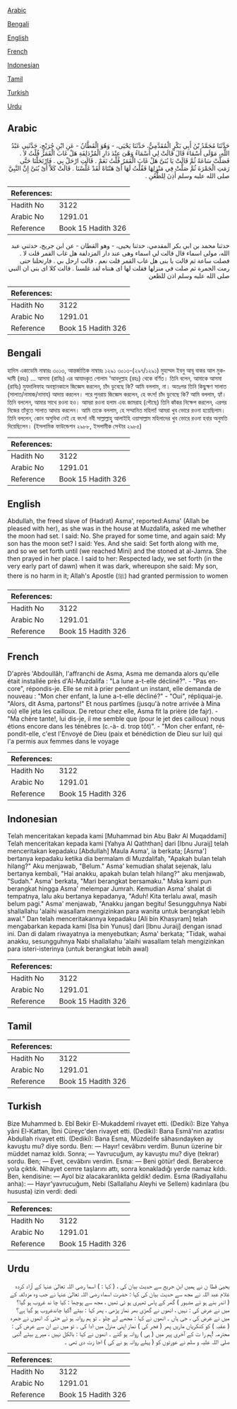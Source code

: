 [Arabic](#arabic)

[Bengali](#bengali)

[English](#english)

[French](#french)

[Indonesian](#indonesian)

[Tamil](#tamil)

[Turkish](#turkish)

[Urdu](#urdu)

## Arabic


<div dir="rtl" lang="ar" style={{fontSize:'larger',backgroundColor:'#f8f9fa',padding:20}}>
حَدَّثَنَا مُحَمَّدُ بْنُ أَبِي بَكْرٍ الْمُقَدَّمِيُّ، حَدَّثَنَا يَحْيَى، - وَهُوَ الْقَطَّانُ - عَنِ ابْنِ جُرَيْجٍ، حَدَّثَنِي عَبْدُ اللَّهِ، مَوْلَى أَسْمَاءَ قَالَ قَالَتْ لِي أَسْمَاءُ وَهْىَ عِنْدَ دَارِ الْمُزْدَلِفَةِ هَلْ غَابَ الْقَمَرُ قُلْتُ لاَ ‏.‏ فَصَلَّتْ سَاعَةً ثُمَّ قَالَتْ يَا بُنَىَّ هَلْ غَابَ الْقَمَرُ قُلْتُ نَعَمْ ‏.‏ قَالَتِ ارْحَلْ بِي ‏.‏ فَارْتَحَلْنَا حَتَّى رَمَتِ الْجَمْرَةَ ثُمَّ صَلَّتْ فِي مَنْزِلِهَا فَقُلْتُ لَهَا أَىْ هَنْتَاهْ لَقَدْ غَلَّسْنَا ‏.‏ قَالَتْ كَلاَّ أَىْ بُنَىَّ إِنَّ النَّبِيَّ صلى الله عليه وسلم أَذِنَ لِلظُّعُنِ ‏.‏
</div>
<div style={{backgroundColor:'#f8f9fa',padding:20, marginBottom: 10}}><table> <thead> <tr> <th>References:</th> <th></th> </tr> </thead> <tbody><tr><td>Hadith No</td><td>3122</td></tr><tr><td>Arabic No</td><td>1291.01</td></tr><tr><td>Reference</td><td>Book 15 Hadith 326</td></tr></tbody></table></div>


<div dir="rtl" lang="ar" style={{fontSize:'larger',backgroundColor:'#f8f9fa',padding:20}}>
حدثنا محمد بن ابي بكر المقدمي، حدثنا يحيى، - وهو القطان - عن ابن جريج، حدثني عبد الله، مولى اسماء قال قالت لي اسماء وهى عند دار المزدلفة هل غاب القمر قلت لا . فصلت ساعة ثم قالت يا بنى هل غاب القمر قلت نعم . قالت ارحل بي . فارتحلنا حتى رمت الجمرة ثم صلت في منزلها فقلت لها اى هنتاه لقد غلسنا . قالت كلا اى بنى ان النبي صلى الله عليه وسلم اذن للظعن
</div>
<div style={{backgroundColor:'#f8f9fa',padding:20, marginBottom: 10}}><table> <thead> <tr> <th>References:</th> <th></th> </tr> </thead> <tbody><tr><td>Hadith No</td><td>3122</td></tr><tr><td>Arabic No</td><td>1291.01</td></tr><tr><td>Reference</td><td>Book 15 Hadith 326</td></tr></tbody></table></div>

## Bengali


<div dir="ltr" lang="bn" style={{fontSize:'larger',backgroundColor:'#f8f9fa',padding:20}}>
হাদিস একাডেমি নাম্বারঃ ৩০১৩, আন্তর্জাতিক নাম্বারঃ ১২৯১ ৩০১৩-(২৯৭/১২৯১) মুহাম্মদ ইবনু আবূ বাকর আল মুকদ্দামী (রহঃ) ... আসমা (রাযিঃ) এর আযাদকৃত গোলাম ‘আবদুল্লাহ (রহঃ) থেকে বর্ণিত। তিনি বলেন, আমাকে আসমা (রাযিঃ) মুযদালিফাহ অবস্থানকালে জিজ্ঞেস করলেন, চাঁদ ডুবেছে কি? আমি বললাম, না। অতঃপর তিনি কিছুক্ষণ সালাত (সালাত/নামাজ/নামায) আদায় করলেন। পরে পুনরায় জিজ্ঞেস করলেন, হে বৎস! চাঁদ ডুবেছে কি? আমি বললাম, হ্যাঁ। তিনি বললেন, আমার সাথে রওনা হও। আমরা রওনা হলাম এবং জামরাহ (পৌছে) তিনি কাঁকর নিক্ষেপ করলেন, এরপর নিজের তাঁবুতে সালাত আদায় করলেন। আমি তাকে বললাম, হে সম্মানিত মহিলা! আমরা খুব ভোরে রওনা হয়েছিলাম। তিনি বললেন, কোন অসুবিধা নেই হে বৎস! নবী সাল্লাল্লাহু আলাইহি ওয়াসাল্লাম মহিলাদের খুব ভোরে রওনা হবার অনুমতি দিয়েছিলেন। (ইসলামিক ফাউন্ডেশন ২৯৮৮, ইসলামীক সেন্টার ২৯৮৫)
</div>
<div style={{backgroundColor:'#f8f9fa',padding:20, marginBottom: 10}}><table> <thead> <tr> <th>References:</th> <th></th> </tr> </thead> <tbody><tr><td>Hadith No</td><td>3122</td></tr><tr><td>Arabic No</td><td>1291.01</td></tr><tr><td>Reference</td><td>Book 15 Hadith 326</td></tr></tbody></table></div>

## English


<div dir="ltr" lang="en" style={{fontSize:'larger',backgroundColor:'#f8f9fa',padding:20}}>
Abdullah, the freed slave of (Hadrat) Asma', reported:Asma' (Allah be pleased with her), as she was in the house at Muzdalifa, asked me whether the moon had set. I said: No. She prayed for some time, and again said: My son has the moon set? I said: Yes. And she said: Set forth along with me, and so we set forth until (we reached Mini) and the stoned at al-Jamra. She then prayed in her place. I said to her: Respected lady, we set forth (in the very early part of dawn) when it was dark, whereupon she said: My son, there is no harm in it; Allah's Apostle (ﷺ) had granted permission to women
</div>
<div style={{backgroundColor:'#f8f9fa',padding:20, marginBottom: 10}}><table> <thead> <tr> <th>References:</th> <th></th> </tr> </thead> <tbody><tr><td>Hadith No</td><td>3122</td></tr><tr><td>Arabic No</td><td>1291.01</td></tr><tr><td>Reference</td><td>Book 15 Hadith 326</td></tr></tbody></table></div>

## French


<div dir="ltr" lang="fr" style={{fontSize:'larger',backgroundColor:'#f8f9fa',padding:20}}>
D'après 'Abdoullâh, l'affranchi de Asma, Asma me demanda alors qu'elle était installée près d'Al-Muzdalifa : "La lune a-t-elle décliné?". - "Pas encore", répondis-je. Elle se mit à prier pendant un instant, elle demanda de nouveau : "Mon cher enfant, la lune a-t-elle décliné?" - "Oui", répliquai-je. "Alors, dit Asma, partons!" Et nous partîmes (jusqu'à notre arrivée à Mina où) elle jeta les cailloux. De retour chez elle, Asma fit la prière (de fajr). - "Ma chère tante!, lui dis-je, il me semble que (pour le jet des cailloux) nous étions encore dans les ténèbres (c.-à- d. trop tôt)". - "Mon cher enfant, répondit-elle, c'est l'Envoyé de Dieu (paix et bénédiction de Dieu sur lui) qui l'a permis aux femmes dans le voyage
</div>
<div style={{backgroundColor:'#f8f9fa',padding:20, marginBottom: 10}}><table> <thead> <tr> <th>References:</th> <th></th> </tr> </thead> <tbody><tr><td>Hadith No</td><td>3122</td></tr><tr><td>Arabic No</td><td>1291.01</td></tr><tr><td>Reference</td><td>Book 15 Hadith 326</td></tr></tbody></table></div>

## Indonesian


<div dir="ltr" lang="id" style={{fontSize:'larger',backgroundColor:'#f8f9fa',padding:20}}>
Telah menceritakan kepada kami [Muhammad bin Abu Bakr Al Muqaddami] Telah menceritakan kepada kami [Yahya Al Qaththan] dari [Ibnu Juraij] telah menceritakan kepadaku [Abdullah] Maula Asma', ia berkata; [Asma'] bertanya kepadaku ketika dia bermalam di Muzdalifah, "Apakah bulan telah hilang?" Aku menjawab, "Belum." Asma' kemudian shalat sejenak, lalu bertanya kembali, "Hai anakku, apakah bulan telah hilang?" aku menjawab, "Sudah." Asma' berkata, "Mari berangkat bersamaku." Maka kami pun berangkat hingga Asma' melempar Jumrah. Kemudian Asma' shalat di tempatnya, lalu aku bertanya kepadanya, "Aduh! Kita terlalu awal, masih belum pagi." Asma' menjawab, "Anakku jangan begitu! Sesungguhnya Nabi shallallahu 'alaihi wasallam mengizinkan para wanita untuk berangkat lebih awal." Dan telah menceritakannya kepadaku [Ali bin Khasyram] telah mengabarkan kepada kami [Isa bin Yunus] dari [Ibnu Juraij] dengan isnad ini. Dan di dalam riwayatnya ia menyebutkan; Asma' berkata; "Tidak, wahai anakku, sesungguhnya Nabi shallallahu 'alaihi wasallam telah mengizinkan para isteri-isterinya (untuk berangkat lebih awal)
</div>
<div style={{backgroundColor:'#f8f9fa',padding:20, marginBottom: 10}}><table> <thead> <tr> <th>References:</th> <th></th> </tr> </thead> <tbody><tr><td>Hadith No</td><td>3122</td></tr><tr><td>Arabic No</td><td>1291.01</td></tr><tr><td>Reference</td><td>Book 15 Hadith 326</td></tr></tbody></table></div>

## Tamil


<div dir="ltr" lang="ta" style={{fontSize:'larger',backgroundColor:'#f8f9fa',padding:20}}>

</div>
<div style={{backgroundColor:'#f8f9fa',padding:20, marginBottom: 10}}><table> <thead> <tr> <th>References:</th> <th></th> </tr> </thead> <tbody><tr><td>Hadith No</td><td>3122</td></tr><tr><td>Arabic No</td><td>1291.01</td></tr><tr><td>Reference</td><td>Book 15 Hadith 326</td></tr></tbody></table></div>

## Turkish


<div dir="ltr" lang="tr" style={{fontSize:'larger',backgroundColor:'#f8f9fa',padding:20}}>
Bize Muhammed b. Ebî Bekir El-Mukaddemî rivayet etti. (Dediki): Bize Yahya yâni El-Kattan, İbni Cüreyc'den rivayet etti. (Dediki): Bana Esmâ'nın azatlısı Abdullah rivayet etti. (Dediki): Bana Esma, Müzdelife sâhasındayken ay kavuştu mu? diye sordu. Ben: — Hayır! cevâbını verdim. Bunun üzerine bir müddet namaz kıldı. Sonra; — Yavrucuğum, ay kavuştu mu? diye (tekrar) sordu. Ben; — Evet, cevâbını verdim. Esma: — Beni götür! dedi. Beraberce yola çıktık. Nihayet cemre taşlarını attı, sonra konakladığı yerde namaz kıldı. Ben, kendisine: — Ayol biz alacakaranlıkta geldik! dedim. Esma (Radiyallahu anha): — Hayır'yavrucuğum, Nebi (Sallallahu Aleyhi ve Sellem) kadınlara (bu hususta) izin verdi: dedi
</div>
<div style={{backgroundColor:'#f8f9fa',padding:20, marginBottom: 10}}><table> <thead> <tr> <th>References:</th> <th></th> </tr> </thead> <tbody><tr><td>Hadith No</td><td>3122</td></tr><tr><td>Arabic No</td><td>1291.01</td></tr><tr><td>Reference</td><td>Book 15 Hadith 326</td></tr></tbody></table></div>

## Urdu


<div dir="rtl" lang="ur" style={{fontSize:'larger',backgroundColor:'#f8f9fa',padding:20}}>
یحییٰ قطا ن نے ہمیں ابن جریج سے حدیث بیان کی ، ( کہا : ) اسما رضی اللہ تعالیٰ عنہا کے آزاد کردہ غلام عبد اللہ نے مجھ سے حدیث بیان کی کہا : حضرت اسماء رضی اللہ تعالیٰ عنہا نے جب وہ مزدلفہ کے ( اندر بنے ہو ئے مشہور ) گھر کے پاس ٹھہری ہو ئی تھیں ، مجھ سے پوچھا : کیا چا ند غروب ہو گیا؟ میں نے عرض کی : نہیں ، انھوں نے گھڑی بھر نماز پڑھی ، پھر کہا : بیٹے !کیا چاندغروب ہو گیا ہے؟ میں نے عرض کی ، جی ہاں ۔ انھوں نے کہا : مجھے لے چلو ۔ تو ہم روانہ ہو ئے حتی کہ انھوں نے جمرہ ( عقبہ ) کو کنکریاں ماریں پھر ( فجر کی ) نماز اپنی منزل میں ادا کی ۔ تو میں نے ان سے عرض کی : محترمہ !ہم را ت کے آخری پہر میں ( ہی ) روانہ ہو گئے ۔ انھوں نے کہا : بالکل نہیں ، میرے بیٹے !نبی صلی اللہ علیہ و سلم نے عورتوں کو ( پہلے روانہ ہو نے کی ) اجا زت دی تھی ۔
</div>
<div style={{backgroundColor:'#f8f9fa',padding:20, marginBottom: 10}}><table> <thead> <tr> <th>References:</th> <th></th> </tr> </thead> <tbody><tr><td>Hadith No</td><td>3122</td></tr><tr><td>Arabic No</td><td>1291.01</td></tr><tr><td>Reference</td><td>Book 15 Hadith 326</td></tr></tbody></table></div>